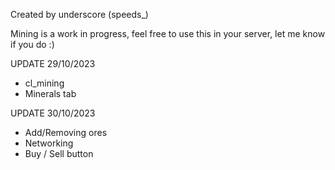 Created by underscore (speeds_)

Mining is a work in progress, feel free to use this in your server, let me know if you do :)

UPDATE 29/10/2023

- cl_mining
- Minerals tab

UPDATE 30/10/2023
- Add/Removing ores
- Networking
- Buy / Sell button